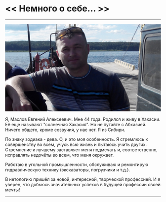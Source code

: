 #  << Немного о себе... >> 
----
![фото](img/2014703174834.jpg)

Я, Маслов Евгений Алексеевич. Мне 44 года. Родился и живу в Хакасии. Её еще называют "солнечная Хакасия". Но не путайте с Абхазией. Ничего общего, кроме созвучия, у нас нет. Я из Сибири.

По знаку зодиака - дева. О, и это моя особенность. Я стремлюсь к совершенству во всем, учусь всю жизнь и пытаюсь учить других. Стремление к лучшему заставляет меня подмечать и, соответственно, исправлять недочёты во всем, что меня окружает. 

Работаю в угольной промышленности, обслуживаю и ремонтирую гидравлическую технику (экскаваторы, погрузчики и т.д.). 

В нетологию пришёл за новой, интересной, творческой профессией. И я уверен, что добьюсь значительных успехов в будущей профессии своей мечты! 

----